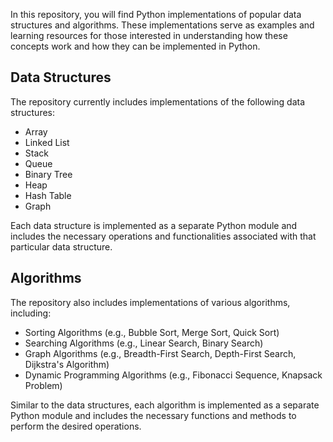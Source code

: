 In this repository, you will find Python implementations of popular data structures and algorithms. These implementations serve as examples and learning resources for those interested in understanding how these concepts work and how they can be implemented in Python.

## Data Structures

The repository currently includes implementations of the following data structures:

- Array
- Linked List
- Stack
- Queue
- Binary Tree
- Heap
- Hash Table
- Graph

Each data structure is implemented as a separate Python module and includes the necessary operations and functionalities associated with that particular data structure.

## Algorithms

The repository also includes implementations of various algorithms, including:

- Sorting Algorithms (e.g., Bubble Sort, Merge Sort, Quick Sort)
- Searching Algorithms (e.g., Linear Search, Binary Search)
- Graph Algorithms (e.g., Breadth-First Search, Depth-First Search, Dijkstra's Algorithm)
- Dynamic Programming Algorithms (e.g., Fibonacci Sequence, Knapsack Problem)

Similar to the data structures, each algorithm is implemented as a separate Python module and includes the necessary functions and methods to perform the desired operations.
